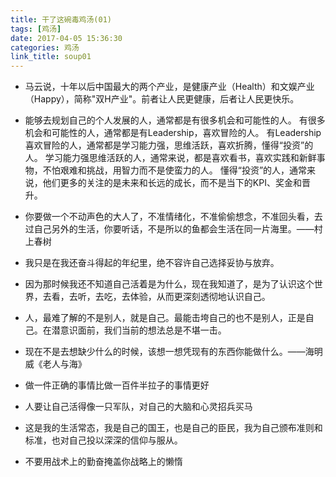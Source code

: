 ```yaml
---
title: 干了这碗毒鸡汤(01)
tags: [鸡汤]
date: 2017-04-05 15:36:30
categories: 鸡汤
link_title: soup01
---
```

- 马云说，十年以后中国最大的两个产业，是健康产业（Health）和文娱产业（Happy），简称"双H产业"。前者让人民更健康，后者让人民更快乐。


- 能够去规划自己的个人发展的人，通常都是有很多机会和可能性的人。
有很多机会和可能性的人，通常都是有Leadership，喜欢冒险的人。
有Leadership喜欢冒险的人，通常都是学习能力强，思维活跃，喜欢折腾，懂得“投资”的人。
学习能力强思维活跃的人，通常来说，都是喜欢看书，喜欢实践和新鲜事物，不怕艰难和挑战，用智力而不是使蛮力的人。
懂得“投资”的人，通常来说，他们更多的关注的是未来和长远的成长，而不是当下的KPI、奖金和晋升。

- 你要做一个不动声色的大人了，不准情绪化，不准偷偷想念，不准回头看，去过自己另外的生活，你要听话，不是所以的鱼都会生活在同一片海里。——村上春树

<!--more-->

- 我只是在我还奋斗得起的年纪里，绝不容许自己选择妥协与放弃。

- 因为那时候我还不知道自己活着是为什么，现在我知道了，是为了认识这个世界，去看，去听，去吃，去体验，从而更深刻透彻地认识自己。

- 人，最难了解的不是别人，就是自己。最能击垮自己的也不是别人，正是自己。在潜意识面前，我们当前的想法总是不堪一击。

- 现在不是去想缺少什么的时候，该想一想凭现有的东西你能做什么。——海明威《老人与海》

- 做一件正确的事情比做一百件半拉子的事情更好

- 人要让自己活得像一只军队，对自己的大脑和心灵招兵买马

- 这是我的生活常态，我是自己的国王，也是自己的臣民，我为自己颁布准则和标准，也对自己投以深深的信仰与服从。

- 不要用战术上的勤奋掩盖你战略上的懒惰
